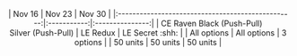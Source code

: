 <center>
| Nov 16                                            | Nov 23      | Nov 30          |
|:-------------------------------------------------:|:-----------:|:---------------:|
| CE Raven Black (Push-Pull)<br/>Silver (Push-Pull) | LE Redux    | LE Secret :shh: |
| All options                                       | All options | 3 options       |
| 50 units                                          | 50 units    | 50 units        |
</center>